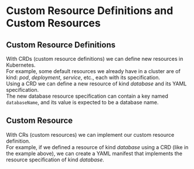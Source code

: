 # Custom Resource Definitions and Custom Resources

## Custom Resource Definitions

With CRDs (custom resource definitions) we can define new resources in Kubernetes.  
For example, some default resources we already have in a cluster are of kind: _pod_, _deployment_, _service_, etc., each with its specification.  
Using a CRD we can define a new resource of kind _database_ and its YAML specification.  
The new database resource specification can contain a key named `databaseName`, and its value is expected to be a database name.  

## Custom Resource

With CRs (custom resources) we can implement our custom resource definition.  
For example, if we defined a resource of kind _database_ using a CRD (like in the example above), we can create a YAML manifest that implements the resource specification of kind _database_.  
